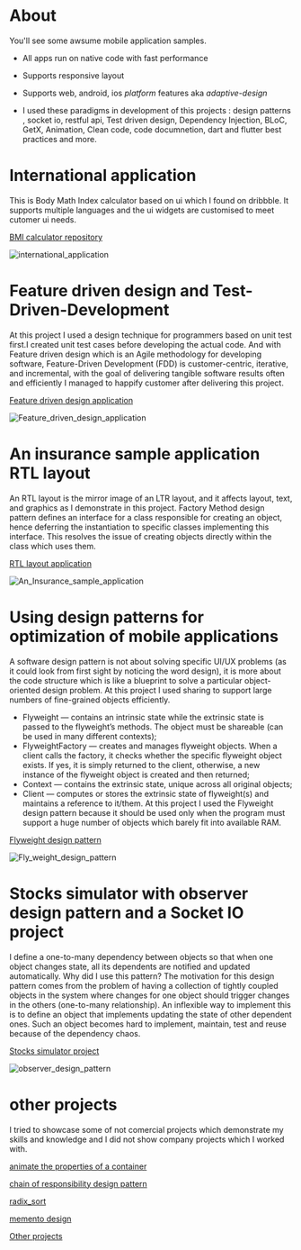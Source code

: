 # About
You'll see some awsume mobile application samples.

* All apps run on native code with fast performance
* Supports responsive layout
* Supports web, android, ios *platform* features aka *adaptive-design* 

* I used these paradigms in development of this projects : design patterns , socket io, restful api, Test driven design, Dependency Injection, BLoC, GetX, Animation, Clean code, code documnetion, dart and flutter best practices and more.

# International application
This is Body Math Index calculator based on ui which I found on dribbble. It supports multiple languages and the ui widgets are customised to meet cutomer ui needs.

[BMI calculator repository](https://github.com/m8811163008/BMI-Calculator-with-pretty-ui)

![international_application](assets/res1.jpg)

# Feature driven design and Test-Driven-Development
At this project I used a design technique for programmers based on unit test first.I created unit test cases before developing the actual code.
And with Feature driven design which is an Agile methodology for developing software, Feature-Driven Development (FDD) is customer-centric, iterative, and incremental, with the goal of delivering tangible software results often and efficiently I managed to happify customer after delivering this project.

[Feature driven design application](https://github.com/m8811163008/note_application)

![Feature_driven_design_application](assets/res2.jpg)

# An insurance sample application RTL layout
An RTL layout is the mirror image of an LTR layout, and it affects layout, text, and graphics as I demonstrate in this project.
Factory Method design pattern defines an interface for a class responsible for creating an object, hence deferring the instantiation to specific classes implementing this interface. This resolves the issue of creating objects directly within the class which uses them. 

[RTL layout application](https://github.com/m8811163008/mediator_design_pattern)

![An_Insurance_sample_application](assets/res3.jpg)

# Using design patterns for optimization of mobile applications
A software design pattern is not about solving specific UI/UX problems (as it could look from first sight by noticing the word design), it is more about the code structure which is like a blueprint to solve a particular object-oriented design problem.
At this project I used sharing to support large numbers of fine-grained objects efficiently.
* Flyweight — contains an intrinsic state while the extrinsic state is passed to the flyweight’s methods. The object must be shareable (can be used in many different contexts);
* FlyweightFactory — creates and manages flyweight objects. When a client calls the factory, it checks whether the specific flyweight object exists. If yes, it is simply returned to the client, otherwise, a new instance of the flyweight object is created and then returned;
* Context — contains the extrinsic state, unique across all original objects;
* Client — computes or stores the extrinsic state of flyweight(s) and maintains a reference to it/them.
At this project I used the Flyweight design pattern because it should be used only when the program must support a huge number of objects which barely fit into available RAM.

[Flyweight design pattern](https://github.com/m8811163008/flyweight_design_pattern)

![Fly_weight_design_pattern](assets/res4.jpg)

# Stocks simulator with observer design pattern and a Socket IO project
I define a one-to-many dependency between objects so that when one object changes state, all its dependents are notified and updated automatically.
Why did I use this pattern? The motivation for this design pattern comes from the problem of having a collection of tightly coupled objects in the system where changes for one object should trigger changes in the others (one-to-many relationship). An inflexible way to implement this is to define an object that implements updating the state of other dependent ones. Such an object becomes hard to implement, maintain, test and reuse because of the dependency chaos.

[Stocks simulator project](https://github.com/m8811163008/observer_design_pattern)

![observer_design_pattern](assets/res5.png)

# other projects
I tried to showcase some of not comercial projects which demonstrate my skills and knowledge and I did not show company projects which I worked with.

[animate the properties of a container](https://github.com/m8811163008/Animate-the-properties-of-a-container)

[chain of responsibility design pattern](https://github.com/m8811163008/chain_of_responsibility_design_pattern)

[radix_sort](https://github.com/m8811163008/radix_sort)

[memento design](https://github.com/m8811163008/memento_design_pattern)

[Other projects](https://github.com/m8811163008?page=1&tab=repositories)
